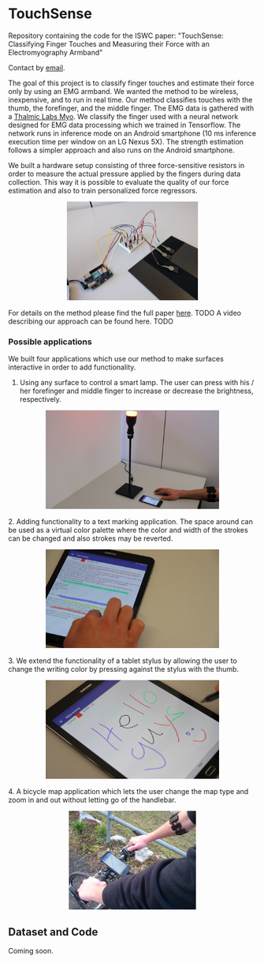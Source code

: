 # TouchSense
Repository containing the code for the ISWC paper: "TouchSense: Classifying Finger Touches and Measuring their Force with an Electromyography Armband"

Contact by [email](mailto:vincent.becker@inf.ethz.ch).

The goal of this project is to classify finger touches and estimate their force only by using an EMG armband. We wanted the method to be wireless, 
inexpensive, and to run in real time. Our method classifies touches with the thumb, the forefinger, and the middle finger. The EMG data is gathered with a [Thalmic Labs Myo](https://www.myo.com/). 
We classify the finger used with a neural network designed for EMG data processing which we trained in Tensorflow. The network runs in inference mode on an Android smartphone (10 ms inference execution time per window on an LG Nexus 5X). 
The strength estimation follows a simpler approach and also runs on the Android smartphone. 

We built a hardware setup consisting of three force-sensitive resistors in order to measure the actual pressure applied by the fingers during data collection. This way it is possible to evaluate the quality of our force estimation and also to train personalized force regressors.  
<p align="center"><img src="images/measurement_setup.jpg" alt="Hardware setup" height="200"></p>

For details on the method please find the full paper [here](https://people.inf.ethz.ch/vbecker/). TODO A video describing our approach can be found here. TODO

### Possible applications
We built four applications which use our method to make surfaces interactive in order to add functionality. 
1. Using any surface to control a smart lamp. The user can press with his / her forefinger and middle finger to increase or decrease the brightness, respectively.  
<p align="center"><img src="images/Demo_lamp_new.png" alt="Smart lamp demo" height="200"></p>
2. Adding functionality to a text marking application. The space around can be used as a virtual color palette where the color and width of the strokes can be changed and also strokes may be reverted.  
<p align="center"><img src="images/Demo_text_marking.png" alt="Text marking demo" height="200"></p>
3. We extend the functionality of a tablet stylus by allowing the user to change the writing color by pressing against the stylus with the thumb.  
<p align="center"><img src="images/Demo_stylus2.png" alt="Stylus demo" height="200"></p>
4. A bicycle map application which lets the user change the map type and zoom in and out without letting go of the handlebar.  
<p align="center"><img src="images/Demo_bike.jpg" alt="Bike demo" height="200"></p>

## Dataset and Code
Coming soon. 

